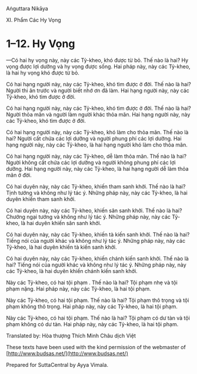  

Aṅguttara Nikāya

XI. Phẩm Các Hy Vọng

# 1–12. Hy Vọng

—Có hai hy vọng này, này các Tỷ-kheo, khó được từ bỏ. Thế nào là hai? Hy vọng được lợi dưỡng và hy vọng được sống. Hai pháp này, này các Tỷ-kheo, là hai hy vọng khó được từ bỏ.

Có hai hạng người này, này các Tỷ-kheo, khó tìm được ở đời. Thế nào là hai? Người thi ân trước và người biết nhớ ơn đã làm. Hai hạng người này, này các Tỷ-kheo, khó tìm được ở đời.

Có hai hạng người này, này các Tỷ-kheo, khó tìm được ở đời. Thế nào là hai? Người thỏa mãn và người làm người khác thỏa mãn. Hai hạng người này, này các Tỷ-kheo, khó tìm được ở đời.

Có hai hạng người này, này các Tỷ-kheo, khó làm cho thỏa mãn. Thế nào là hai? Người cất chứa các lợi dưỡng và người phung phí các lợi dưỡng. Hai hạng người này, này các Tỷ-kheo, là hai hạng người khó làm cho thỏa mãn.

Có hai hạng người này, này các Tỷ-kheo, dễ làm thỏa mãn. Thế nào là hai? Người không cất chứa các lợi dưỡng và người không phung phí các lợi dưỡng. Hai hạng người này, này các Tỷ-kheo, là hai hạng người dễ làm thỏa mãn ở đời.

Có hai duyên này, này các Tỷ-kheo, khiến tham sanh khởi. Thế nào là hai? Tịnh tướng và không như lý tác ý. Những pháp này, này các Tỷ-kheo, là hai duyên khiến tham sanh khởi.

Có hai duyên này, này các Tỷ-kheo, khiến sân sanh khởi. Thế nào là hai? Chướng ngại tướng và không như lý tác ý. Những pháp này, này các Tỷ-kheo, là hai duyên khiến sân sanh khởi.

Có hai duyên này, này các Tỷ-kheo, khiến tà kiến sanh khởi. Thế nào là hai? Tiếng nói của người khác và không như lý tác ý. Những pháp này, này các Tỷ-kheo, là hai duyên khiến tà kiến sanh khởi.

Có hai duyên này, này các Tỷ-kheo, khiến chánh kiến sanh khởi. Thế nào là hai? Tiếng nói của người khác và không như lý tác ý. Những pháp này, này các Tỷ-kheo, là hai duyên khiến chánh kiến sanh khởi.

Này các Tỷ-kheo, có hai tội phạm . Thế nào là hai? Tội phạm nhẹ và tội phạm nặng. Hai pháp này, này các Tỷ-kheo, là hai tội phạm.

Này các Tỷ-kheo, có hai tội phạm. Thế nào là hai? Tội phạm thô trọng và tội phạm không thô trọng. Hai pháp này, này các Tỷ-kheo, là hai tội phạm.

Này các Tỷ-kheo, có hai tội phạm. Thế nào là hai? Tội phạm có dư tàn và tội phạm không có dư tàn. Hai pháp này, này các Tỷ-kheo, là hai tội phạm.

Translated by: Hòa thượng Thích Minh Châu dịch Việt

These texts have been used with the kind permission of the webmaster of [http://www.budsas.net/](http://www.budsas.net/)

Prepared for SuttaCentral by Ayya Vimala.